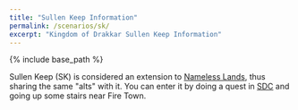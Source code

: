 ```yaml
---
title: "Sullen Keep Information"
permalink: /scenarios/sk/
excerpt: "Kingdom of Drakkar Sullen Keep Information"
---
```


{% include base_path %}

Sullen Keep (SK) is considered an extension to [Nameless Lands](/scenarios/nl), thus sharing the same "alts" with it. You can enter it by doing a quest in [SDC](/scenarios/sdc) and going up some stairs near Fire Town.

